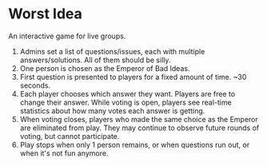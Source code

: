 # Worst Idea

An interactive game for live groups.

  1. Admins set a list of questions/issues, each with multiple answers/solutions.
     All of them should be silly.
  1. One person is chosen as the Emperor of Bad Ideas.
  1. First question is presented to players for a fixed amount of time. ~30 seconds.
  1. Each player chooses which answer they want. Players are free to change their
     answer. While voting is open, players see real-time statistics about how
     many votes each answer is getting.
  1. When voting closes, players who made the same choice as the Emperor are
     eliminated from play. They may continue to observe future rounds of voting,
     but cannot participate.
  1. Play stops when only 1 person remains, or when questions run out, or when
     it's not fun anymore.

